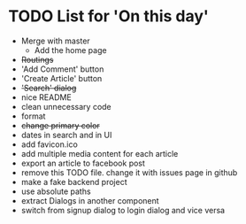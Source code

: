 # TODO List for 'On this day'

* Merge with master
    * Add the home page
* ~~Routings~~
* 'Add Comment' button
* 'Create Article' button
* ~~'Search' dialog~~
* nice README
* clean unnecessary code
* format
* ~~change primary color~~
* dates in search and in UI
* add favicon.ico
* add multiple media content for each article
* export an article to facebook post
* remove this TODO file. change it with issues page in github
* make a fake backend project
* use absolute paths
* extract Dialogs in another component
* switch from signup dialog to login dialog and vice versa